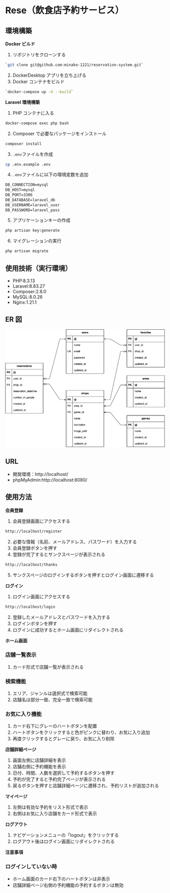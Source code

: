 # Rese（飲食店予約サービス）

## 環境構築

**Docker ビルド**

1. リポジトリをクローンする

```bash
`git clone git@github.com:minako-1221/reservation-system.git`
```

2. DockerDesktop アプリを立ち上げる
3. Docker コンテナをビルド

```bash
`docker-compose up -d --build`
```

**Laravel 環境構築**

1. PHP コンテナに入る

```bash
docker-compose exec php bash
```

2. Composer で必要なパッケージをインストール

```bash
composer install
```

3. `.env`ファイルを作成

```bash
cp .env.example .env
```

4. `.env`ファイルに以下の環境変数を追加

```text
DB_CONNECTION=mysql
DB_HOST=mysql
DB_PORT=3306
DB_DATABASE=laravel_db
DB_USERNAME=laravel_user
DB_PASSWORD=laravel_pass
```

5. アプリケーションキーの作成

```bash
php artisan key:generate
```

6. マイグレーションの実行

```bash
php artisan migrate
```

## 使用技術（実行環境）

- PHP:8.3.13
- Laravel:8.83.27
- Composer:2.8.0
- MySQL:8.0.26
- Nginx:1.21.1

## ER 図

![ER Diagram](./images/Rese.drawio.png)

## URL

- 開発環境：http://localhost/
- phpMyAdmin:http://localhost:8080/

## 使用方法

**会員登録**

1. 会員登録画面にアクセスする

```bash
http://localhost/register
```

2. 必要な情報（名前、メールアドレス、パスワード）を入力する
3. 会員登録ボタンを押す
4. 登録が完了するとサンクスページが表示される

```bash
http://localhost/thanks
```

5. サンクスページのログインするボタンを押すとログイン画面に遷移する

**ログイン**

1. ログイン画面にアクセスする

```bash
http://localhost/login
```

2. 登録したメールアドレスとパスワードを入力する
3. ログインボタンを押す
4. ログインに成功するとホーム画面にリダイレクトされる

**ホーム画面**

### 店舗一覧表示

1. カード形式で店舗一覧が表示される

### 検索機能

1. エリア、ジャンルは選択式で検索可能
2. 店舗名は部分一致、完全一致で検索可能

### お気に入り機能

1. カード右下にグレーのハートボタンを配置
2. ハートボタンをクリックすると色がピンクに替わり、お気に入り追加
3. 再度クリックするとグレーに戻り、お気に入り削除

**店舗詳細ページ**

1. 画面左側に店舗詳細を表示
2. 店舗右側に予約機能を表示
3. 日付、時間、人数を選択して予約するボタンを押す
4. 予約が完了すると予約完了ページが表示される
5. 戻るボタンを押すと店舗詳細ページに遷移され、予約リストが追加される

**マイページ**

1. 左側は有効な予約をリスト形式で表示
2. 右側はお気に入り店舗をカード形式で表示

**ログアウト**

1. ナビゲーションメニューの「logout」をクリックする
2. ログアウト後はログイン画面にリダイレクトされる

**注意事項**

### ログインしていない時

- ホーム画面のカード右下のハートボタンは非表示
- 店舗詳細ページ右側の予約機能の予約するボタンは無効
